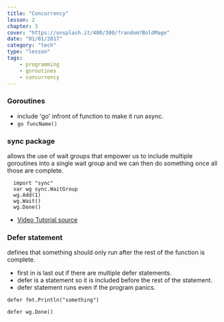 ```yaml
---
title: "Concurrency"
lesson: 2
chapter: 3
cover: "https://unsplash.it/400/300/?random?BoldMage"
date: "01/01/2017"
category: "tech"
type: "lesson"
tags:
    - programming
    - goroutines
    - concurrency
---
```


### Goroutines

* include 'go' infront of function to make it run async.
* ` go funcName() `

### sync package
allows the use of wait groups that empower us to include multiple goroutines into a single wait group and we can then do something once all those are complete.

```
  import "sync"
  var wg sync.WaitGroup
  wg.Add(1)
  wg.Wait()
  wg.Done()
```
* [Video Tutorial source](https://www.youtube.com/watch?v=HRKfVjCB3lM)


### Defer statement
defines that something should only run after the rest of the function is complete.
* first in is last out if there are multiple defer statements.
* defer is a statement so it is included before the rest of the statement.
* defer statement runs even if the program panics.

```
defer fmt.Println("something")
```

```
defer wg.Done()
```
